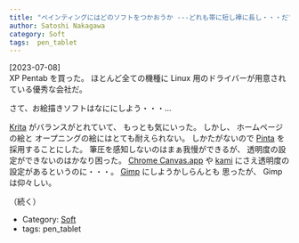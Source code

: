 ```yaml
---
title: "ペインティングにはどのソフトをつかおうか ---どれも帯に短し襷に長し・・・だ"
author: Satoshi Nakagawa
category: Soft
tags:  pen_tablet
---
```


[2023-07-08]  
 XP Pentab を買った。
ほとんど全ての機種に
Linux 用のドライバーが用意されている優秀な会社だ。

 さて、お絵描きソフトはなににしよう・・・…

 [Krita](https://krita.org/jp/)
がバランスがとれていて、
もっとも気にいった。
しかし、
ホームページの絵と
オープニングの絵にはとても耐えられない。
しかたがないので
[Pinta](https://www.pinta-project.com/)
を採用することにした。
筆圧を感知しないのはまぁ我慢ができるが、
透明度の設定ができないのはかなり困った。
[Chrome Canvas.app](https://canvas.apps.chrome) や
[kami](https://web.kamihq.com/web/viewer.html) にさえ透明度の設定があるというのに・・・。
[Gimp](https://www.gimp.org) にしようかしらんとも
思ったが、
Gimp は仰々しい。

 （続く）

- Category: [Soft](/categories.html#Soft)
- tags:  pen_tablet
